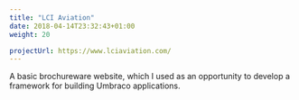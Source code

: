 ```yaml
---
title: "LCI Aviation"
date: 2018-04-14T23:32:43+01:00
weight: 20

projectUrl: https://www.lciaviation.com/
---
```


A basic brochureware website, which I used as an opportunity to develop a framework for building Umbraco applications.
